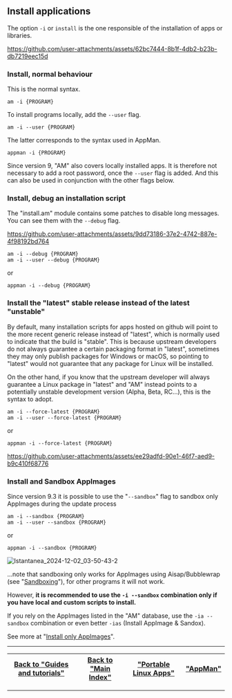 ## Install applications
The option `-i` or `install` is the one responsible of the installation of apps or libraries.

https://github.com/user-attachments/assets/62bc7444-8b1f-4db2-b23b-db7219eec15d

### Install, normal behaviour
This is the normal syntax.
```
am -i {PROGRAM}
```
To install programs locally, add the `--user` flag.
```
am -i --user {PROGRAM}
```
The latter corresponds to the syntax used in AppMan.
```
appman -i {PROGRAM}
```
Since version 9, "AM" also covers locally installed apps. It is therefore not necessary to add a root password, once the `--user` flag is added. And this can also be used in conjunction with the other flags below.

### Install, debug an installation script
The "install.am" module contains some patches to disable long messages. You can see them with the `--debug` flag.

https://github.com/user-attachments/assets/9dd73186-37e2-4742-887e-4f98192bd764

```
am -i --debug {PROGRAM}
am -i --user --debug {PROGRAM}
```
or
```
appman -i --debug {PROGRAM}
```

### Install the "latest" stable release instead of the latest "unstable"
By default, many installation scripts for apps hosted on github will point to the more recent generic release instead of "latest", which is normally used to indicate that the build is "stable". This is because upstream developers do not always guarantee a certain packaging format in "latest", sometimes they may only publish packages for Windows or macOS, so pointing to "latest" would not guarantee that any package for Linux will be installed.

On the other hand, if you know that the upstream developer will always guarantee a Linux package in "latest" and "AM" instead points to a potentially unstable development version (Alpha, Beta, RC...), this is the syntax to adopt.
```
am -i --force-latest {PROGRAM}
am -i --user --force-latest {PROGRAM}
```
or
```
appman -i --force-latest {PROGRAM}
```

https://github.com/user-attachments/assets/ee29adfd-90e1-46f7-aed9-b9c410f68776

### Install and Sandbox AppImages
Since version 9.3 it is possible to use the "`--sandbox`" flag to sandbox only AppImages during the update process
```
am -i --sandbox {PROGRAM}
am -i --user --sandbox {PROGRAM}
```
or
```
appman -i --sandbox {PROGRAM}
```

![Istantanea_2024-12-02_03-50-43-2](https://github.com/user-attachments/assets/da90b4ea-f199-469c-b2a3-e410577f3847)

...note that sandboxing only works for AppImages using Aisap/Bubblewrap (see "[Sandboxing](./sandbox.md)"), for other programs it will not work.

However, **it is recommended to use the `-i --sandbox` combination only if you have local and custom scripts to install.**

If you rely on the AppImages listed in the "AM" database, use the `-ia --sandbox` combination or even better `-ias` (Install AppImage & Sandox).

See more at "[Install only AppImages](./install-appimage.md)".

------------------------------------------------------------------------

| [Back to "Guides and tutorials"](../../README.md#guides-and-tutorials) | [Back to "Main Index"](../../README.md#main-index) | ["Portable Linux Apps"](https://portable-linux-apps.github.io/) | [ "AppMan" ](https://github.com/ivan-hc/AppMan) |
| - | - | - | - |

------------------------------------------------------------------------
